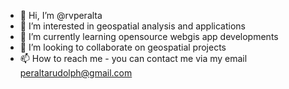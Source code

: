 - 👋 Hi, I’m @rvperalta
- 👀 I’m interested in geospatial analysis and applications
- 🌱 I’m currently learning opensource webgis app developments 
- 💞️ I’m looking to collaborate on geospatial projects
- 📫 How to reach me - you can contact me via my email peraltarudolph@gmail.com

<!---
rvperalta/rvperalta is a ✨ special ✨ repository because its `README.md` (this file) appears on your GitHub profile.
You can click the Preview link to take a look at your changes.
--->
